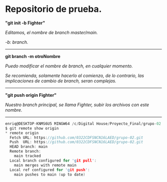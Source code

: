 # Repositorio de prueba.

**"git init -b Fighter"**

*Editamos, el nombre de branch master/main.*

*-b: branch.*

--- 

**git branch -m otroNombre**

*Puedo modificar el nombre de branch, en cualquier momento.*

*Se recomienda, solamente hacerlo al comienzo, de lo contrario, las implicaciones de cambio de branch, seran complejas.*

--- 

**"git push origin Fighter"**

*Nuestro branch principal, se llama Fighter, subir los archivos con este nombre.*

--- 

```c
enriq@DESKTOP-KNMS6U5 MINGW64 /c/Digital House/Proyecto_Final/grupo-02 (main)
$ git remote show origin
* remote origin
  Fetch URL: https://github.com/0322CDFSNCN16LAED/grupo-02.git
  Push  URL: https://github.com/0322CDFSNCN16LAED/grupo-02.git
  HEAD branch: main
  Remote branch:
    main tracked
  Local branch configured for 'git pull':
    main merges with remote main
  Local ref configured for 'git push':
    main pushes to main (up to date)
```
